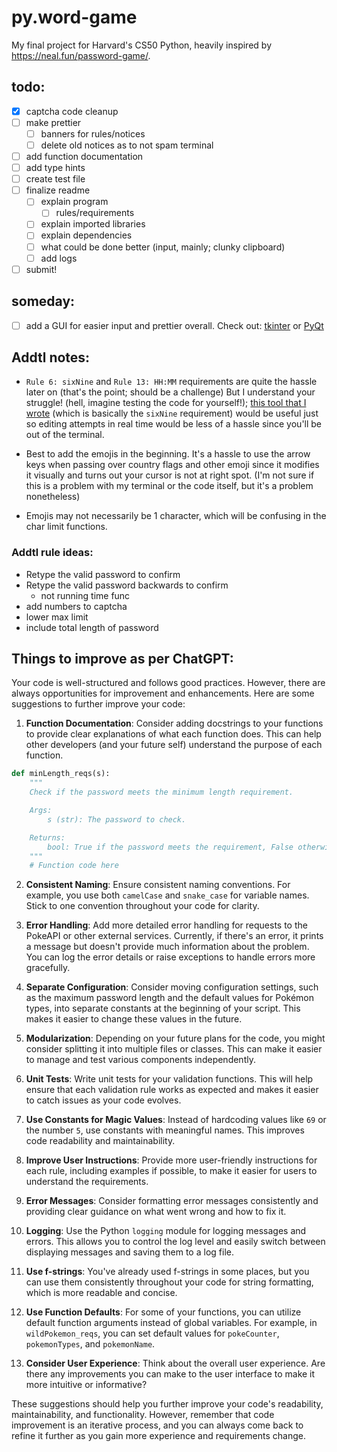# py.word-game
My final project for Harvard's CS50 Python, heavily inspired by https://neal.fun/password-game/.

## todo:
- [x] captcha code cleanup
- [ ] make prettier
    - [ ] banners for rules/notices
    - [ ] delete old notices as to not spam terminal
- [ ] add function documentation
- [ ] add type hints
- [ ] create test file
- [ ] finalize readme
    - [ ] explain program
        - [ ] rules/requirements
    - [ ] explain imported libraries
    - [ ] explain dependencies
    - [ ] what could be done better (input, mainly; clunky clipboard)
    - [ ] add logs
- [ ] submit!

## someday:
- [ ] add a GUI for easier input and prettier overall. Check out: [tkinter](https://docs.python.org/3/library/tkinter.html) or [PyQt](https://riverbankcomputing.com/software/pyqt/intro)


## Addtl notes:
- `Rule 6: sixNine` and `Rule 13: HH:MM` requirements are quite the hassle later on (that's the point; should be a challenge) But I understand your struggle! (hell, imagine testing the code for yourself!); [this tool that I wrote](https://www.online-python.com/SEMPZn3TDb) (which is basically the `sixNine` requirement) would be useful just so editing attempts in real time would be less of a hassle since you'll be out of the terminal.

- Best to add the emojis in the beginning. It's a hassle to use the arrow keys when passing over country flags and other emoji since it modifies it visually and turns out your cursor is not at right spot. (I'm not sure if this is a problem with my terminal or the code itself, but it's a problem nonetheless)

- Emojis may not necessarily be 1 character, which will be confusing in the char limit functions.

### Addtl rule ideas:
- Retype the valid password to confirm
- Retype the valid password backwards to confirm
    - not running time func
- add numbers to captcha
- lower max limit
- include total length of password


## Things to improve as per ChatGPT:
Your code is well-structured and follows good practices. However, there are always opportunities for improvement and enhancements. Here are some suggestions to further improve your code:

1. **Function Documentation**: Consider adding docstrings to your functions to provide clear explanations of what each function does. This can help other developers (and your future self) understand the purpose of each function.

```python
def minLength_reqs(s):
    """
    Check if the password meets the minimum length requirement.

    Args:
        s (str): The password to check.

    Returns:
        bool: True if the password meets the requirement, False otherwise.
    """
    # Function code here
```

2. **Consistent Naming**: Ensure consistent naming conventions. For example, you use both `camelCase` and `snake_case` for variable names. Stick to one convention throughout your code for clarity.

3. **Error Handling**: Add more detailed error handling for requests to the PokeAPI or other external services. Currently, if there's an error, it prints a message but doesn't provide much information about the problem. You can log the error details or raise exceptions to handle errors more gracefully.

4. **Separate Configuration**: Consider moving configuration settings, such as the maximum password length and the default values for Pokémon types, into separate constants at the beginning of your script. This makes it easier to change these values in the future.

5. **Modularization**: Depending on your future plans for the code, you might consider splitting it into multiple files or classes. This can make it easier to manage and test various components independently.

6. **Unit Tests**: Write unit tests for your validation functions. This will help ensure that each validation rule works as expected and makes it easier to catch issues as your code evolves.

7. **Use Constants for Magic Values**: Instead of hardcoding values like `69` or the number `5`, use constants with meaningful names. This improves code readability and maintainability.

8. **Improve User Instructions**: Provide more user-friendly instructions for each rule, including examples if possible, to make it easier for users to understand the requirements.

9. **Error Messages**: Consider formatting error messages consistently and providing clear guidance on what went wrong and how to fix it.

10. **Logging**: Use the Python `logging` module for logging messages and errors. This allows you to control the log level and easily switch between displaying messages and saving them to a log file.

11. **Use f-strings**: You've already used f-strings in some places, but you can use them consistently throughout your code for string formatting, which is more readable and concise.

12. **Use Function Defaults**: For some of your functions, you can utilize default function arguments instead of global variables. For example, in `wildPokemon_reqs`, you can set default values for `pokeCounter`, `pokemonTypes`, and `pokemonName`.

13. **Consider User Experience**: Think about the overall user experience. Are there any improvements you can make to the user interface to make it more intuitive or informative?

These suggestions should help you further improve your code's readability, maintainability, and functionality. However, remember that code improvement is an iterative process, and you can always come back to refine it further as you gain more experience and requirements change.